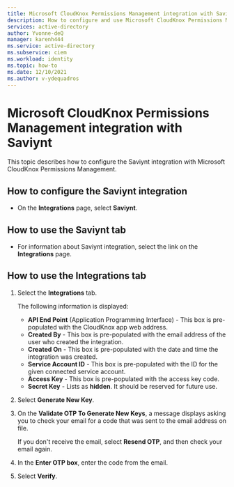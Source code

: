 ```yaml
---
title: Microsoft CloudKnox Permissions Management integration with Saviynt
description: How to configure and use Microsoft CloudKnox Permissions Management integration with Saviynt.
services: active-directory
author: Yvonne-deQ
manager: karenh444
ms.service: active-directory
ms.subservice: ciem
ms.workload: identity
ms.topic: how-to
ms.date: 12/10/2021
ms.author: v-ydequadros
---
```


# Microsoft CloudKnox Permissions Management integration with Saviynt

This topic describes how to configure the Saviynt integration with Microsoft CloudKnox Permissions Management.

## How to configure the Saviynt integration

- On the **Integrations** page, select **Saviynt**.

## How to use the Saviynt tab

- For information about Saviynt integration, select the link on the **Integrations** page.

## How to use the Integrations tab

1. Select the **Integrations** tab. 

    The following information is displayed:

      - **API End Point** (Application Programming Interface) - This box is pre-populated with the CloudKnox app web address.
      - **Created By** - This box is pre-populated with the email address of the user who created the integration. 
      - **Created On** - This box is pre-populated with the date and time the integration was created.
      - **Service Account ID** - This box is pre-populated with the ID for the given connected service account.
      - **Access Key** - This box is pre-populated with the access key code.
      - **Secret Key** - Lists as **hidden**. It should be reserved for future use.

2. Select **Generate New Key**.
3. On the **Validate OTP To Generate New Keys**, a message displays asking you to check your email for a code that was sent to the email address on file.

      If you don't receive the email, select **Resend OTP**, and then check your email again.
4. In the **Enter OTP box**, enter the code from the email.
5. Select **Verify**.

<!---## Next steps--->